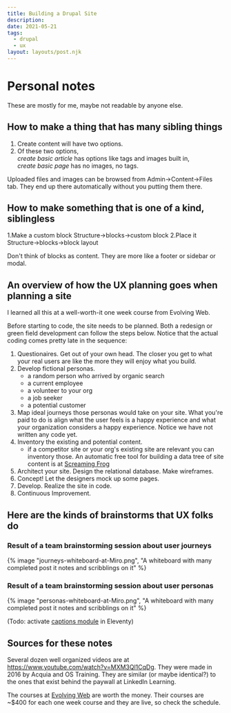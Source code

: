 ```yaml
---
title: Building a Drupal Site
description:
date: 2021-05-21
tags:
  - drupal
  - ux
layout: layouts/post.njk
---
```



# Personal notes

These are mostly for me, maybe not readable by anyone else.

## How to make a thing that has many sibling things

1. Create content will have two options.  
2. Of these two options,  
    *create basic article* has options like tags and images built in,   
    *create basic page* has no images, no tags.  

Uploaded files and images can be browsed from Admin->Content->Files tab. They end up there automatically without you putting them there.

## How to make something that is one of a kind, siblingless

1.Make a custom block Structure->blocks->custom block
2.Place it            Structure->blocks->block layout

Don't think of blocks as content. They are more like a footer or sidebar or modal.

## An overview of how the UX planning goes when planning a site

I learned all this at a well-worth-it one week course from Evolving Web.  

Before starting to code, the site needs to be planned. Both a redesign or green field development can follow the steps below.  Notice that the actual coding comes pretty late in the sequence:

1. Questionaires.  Get out of your own head. The closer you get to what your real users are like the more they will enjoy what you build.
2. Develop fictional personas.
    - a random person who arrived by organic search
    - a current employee
    - a volunteer to your org
    - a job seeker
    - a potential customer
3. Map ideal journeys those personas would take on your site. What you're paid to do is align what the user feels is a happy experience and what your organization considers a happy experience. Notice we have not written any code yet.
4. Inventory the existing and potential content.
    - if a competitor site or your org's existing site are relevant you can inventory those. An automatic free tool for building a data tree of site content is at [Screaming Frog](https://www.screamingfrog.co.uk/seo-spider/#spider-features)
5. Architect your site. Design the relational database. Make wireframes.
6. Concept! Let the designers mock up some pages.
7. Develop. Realize the site in code.
8. Continuous Improvement.

## Here are the kinds of brainstorms that UX folks do

### Result of a team brainstorming session about user journeys
{% image "journeys-whiteboard-at-Miro.png", "A whiteboard with many completed post it notes and scribblings on it" %}

### Result of a team brainstorming session about user personas
{% image "personas-whiteboard-at-Miro.png", "A whiteboard with many completed post it notes and scribblings on it" %}

(Todo: activate [captions module](https://www.alpower.com/tutorials/adding-figures-with-captions-to-images-in-markdown-with-eleventy/) in Eleventy)

## Sources for these notes

Several dozen well organized videos are at https://www.youtube.com/watch?v=MXM3Ql1CqDg. They were made in 2016 by Acquia and OS Training.  They are similar (or maybe identical?) to the ones that exist behind the paywall at LinkedIn Learning.

The courses at [Evolving Web](https://evolvingweb.ca/training) are worth the money. Their courses are ~$400 for each one week course and they are live, so check the schedule.

